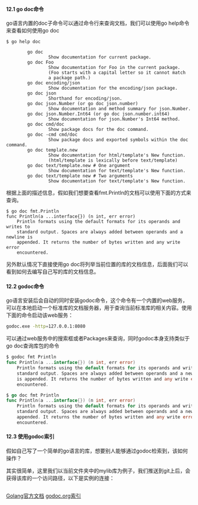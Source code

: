 #### 12.1 go doc命令

go语言内置的doc子命令可以通过命令行来查询文档，我们可以使用go help命令来查看如何使用go doc

```
$ go help doc

        go doc
                Show documentation for current package.
        go doc Foo
                Show documentation for Foo in the current package.
                (Foo starts with a capital letter so it cannot match
                a package path.)
        go doc encoding/json
                Show documentation for the encoding/json package.
        go doc json
                Shorthand for encoding/json.
        go doc json.Number (or go doc json.number)
                Show documentation and method summary for json.Number.
        go doc json.Number.Int64 (or go doc json.number.int64)
                Show documentation for json.Number's Int64 method.
        go doc cmd/doc
                Show package docs for the doc command.
        go doc -cmd cmd/doc
                Show package docs and exported symbols within the doc command.
        go doc template.new
                Show documentation for html/template's New function.
                (html/template is lexically before text/template)
        go doc text/template.new # One argument
                Show documentation for text/template's New function.
        go doc text/template new # Two arguments
                Show documentation for text/template's New function.

```
根据上面的描述信息，假如我们想要查看fmt.Println的文档可以使用下面的方式来查询。
```
$ go doc fmt.Println
func Println(a ...interface{}) (n int, err error)
    Println formats using the default formats for its operands and writes to
    standard output. Spaces are always added between operands and a newline is
    appended. It returns the number of bytes written and any write error
    encountered.

```
另外默认情况下直接使用go doc将列举当前位置的库的文档信息，后面我们可以看到如何去编写自己写的库的文档信息。
 
#### 12.2 godoc命令

go语言安装后会自动的同时安装godoc命令，这个命令有一个内置的web服务，可以在本地启动一个标准库的文档服务器，用于查询当前标准库的相关内容。使用下面的命令启动该web服务：

```sh
godoc.exe -http=127.0.0.1:8080
```
可以通过web服务中的搜索框或者Packages来查询，同时godoc本身支持类似于go doc查询库包的命令

```go
$ godoc fmt Println
func Println(a ...interface{}) (n int, err error)
    Println formats using the default formats for its operands and writes to
    standard output. Spaces are always added between operands and a newline
    is appended. It returns the number of bytes written and any write error
    encountered.

$ go doc fmt Println
func Println(a ...interface{}) (n int, err error)
    Println formats using the default formats for its operands and writes to
    standard output. Spaces are always added between operands and a newline is
    appended. It returns the number of bytes written and any write error
    encountered.

```

#### 12.3 使用godoc索引

假如自己写了一个简单的go语言的库，想要别人能够通过godoc检索到，该如何操作？

其实很简单，这里我们以当前文件夹中的mylib库为例子，我们推送到git上后，会获得该库的一个访问路径，以下是实例的连接：
```

```



[Golang官方文档](https://golang.org/doc/)
[godoc.org索引](https://godoc.org/)
